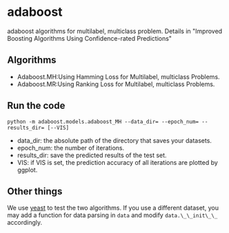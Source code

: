 # adaboost
adaboost algorithms for multilabel, multiclass problem. Details in "Improved Boosting Algorithms Using Confidence-rated Predictions"

## Algorithms
- Adaboost.MH:Using Hamming Loss for Multilabel, multiclass Problems.
- Adaboost.MR:Using Ranking Loss for Multilabel, multiclass Problems.

## Run the code
```
python -m adaboost.models.adaboost_MH --data_dir= --epoch_num= --results_dir= [--VIS]
```
- data_dir: the absolute path of the directory that saves your datasets.
- epoch_num: the number of iterations.
- results_dir: save the predicted results of the test set.
- VIS: if VIS is set, the prediction accuracy of all iterations are plotted by ggplot. 

## Other things
We use [yeast](https://www.csie.ntu.edu.tw/~cjlin/libsvmtools/datasets/multilabel.html) to test the two algorithms. If you use a different dataset, you may add a function for data parsing in `data` and modify `data.\_\_init\_\_` accordingly.
